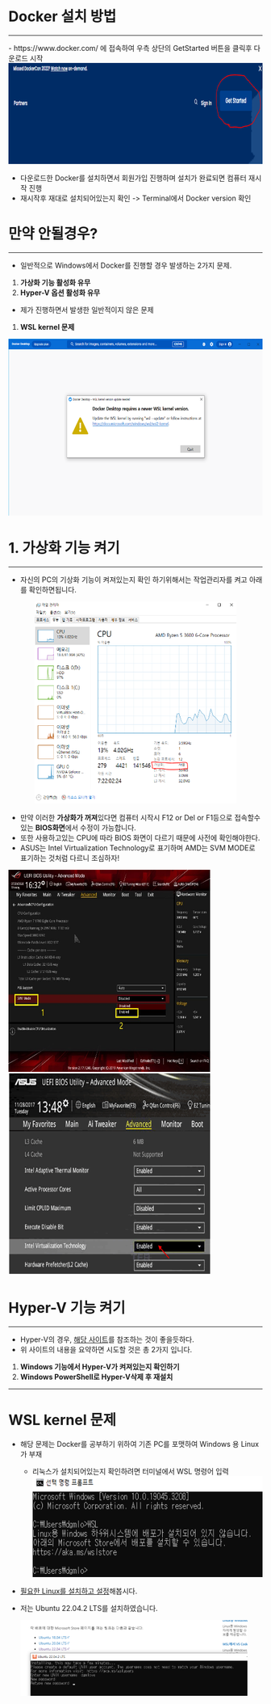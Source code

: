 # Docker 설치 방법

<hr/>
- https://www.docker.com/ 에 접속하여 우측 상단의 GetStarted 버튼을 클릭후 다운로드 시작

<center><img src="1_get Strarted.PNG" width="1000" height="200"></center>

- 다운로드한 Docker를 설치하면서 회원가입 진행하며 설치가 완료되면 컴퓨터 재시작 진행
- 재시작후 재대로 설치되어있는지 확인 -> Terminal에서 Docker version 확인

# 만약 안될경우?

<hr/>

- 일반적으로 Windows에서 Docker를 진행할 경우 발생하는 2가지 문제.
1. **가상화 기능 활성화 유무**
2. **Hyper-V 옵션 활성화 유무**

- 제가 진행하면서 발생한 일반적이지 않은 문제
1. **WSL kernel 문제**
<center><img src="초기 WSL Kernel 문제.PNG" width="630" height="350"></center>

# 1. 가상화 기능 켜기

<hr/>

- 자신의 PC의 기상화 기능이 켜져있는지 확인 하기위해서는 작업관리자를 켜고 아래를 확인하면됩니다.
<center><img src="2_가상화 확인.PNG" width="400" height="400"></center>

- 만약 이러한 **가상화가 꺼져**있다면 컴퓨터 시작시  F12 or Del or F1등으로 접속할수있는 **BIOS화면**에서 수정이 가능합니다.
- 또한 사용하고있는 CPU에 따라 BIOS 화면이 다르기 때문에 사전에 확인해야한다.
- ASUS는 Intel Virtualization Technology로 표기하며 AMD는 SVM MODE로 표기하는 것처럼 다르니 조심하자!


<left><img src="AMD BIOS SVM.PNG" width="400" height="400"></left>        <rignt><img src="ASUS BIOS SVM.PNG" width="400" height="400"></right>


# Hyper-V 기능 켜기

<hr/>

- Hyper-V의 경우, [해당 사이트](https://windowsreport.com/hyper-v-and-containers-not-enabled/)를 참조하는 것이 좋을듯하다.
- 위 사이트의 내용을 요약하면 시도할 것은 총 2가지 입니다.
1. **Windows 기능에서 Hyper-V가 켜져있는지 확인하기**
2. **Windows PowerShell로 Hyper-V삭제 후 재설치**

<hr/>

# WSL kernel 문제
- 해당 문제는 Docker를 공부하기 위하여 기존 PC를 포맷하여 Windows 용 Linux가 부재
  - 리눅스가 설치되어있는지 확인하려면 터미널에서 WSL 명령어 입력
  <left><img src="WSL 명령어.PNG" width="500" height="200"></left>
- [필요한 Linux를 설치하고 설정](https://learn.microsoft.com/ko-kr/windows/wsl/install-manual#step-4---download-the-linux-kernel-update-package)해봅시다.
- 저는 Ubuntu 22.04.2 LTS를 설치하였습니다.
  
    <left><img src="우분투설치.PNG" width="450" height="150"></left>